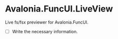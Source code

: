 [fantomas]: https://github.com/fsprojects/fantomas
[f# formatting]: https://marketplace.visualstudio.com/items?itemName=asti.fantomas-vs

# Avalonia.FuncUI.LiveView

Live fs/fsx previewer for Avalonia.FuncUI.

- [ ] Write the necessary information.
